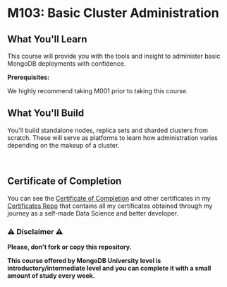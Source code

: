 # M103: Basic Cluster Administration

## What You'll Learn

This course will provide you with the tools and insight to administer basic MongoDB deployments with confidence.

**Prerequisites:**

We highly recommend taking M001 prior to taking this course.

## What You'll Build

You'll build standalone nodes, replica sets and sharded clusters from scratch. These will serve as platforms to learn how administration varies depending on the makeup of a cluster.

<br/>

## Certificate of Completion

You can see the [Certificate of Completion](https://github.com/AlessandroCorradini/Certificates/blob/master/MongoDB%20University%20-%20M103%20Basic%20Cluster%20Administration.pdf) and other certificates in my [Certificates Repo](https://github.com/AlessandroCorradini/Certificates) that contains all my certificates obtained through my journey as a self-made Data Science and better developer.

### ⚠️ Disclaimer ⚠️

**Please, don't fork or copy this repository.**

**This course offered by MongoDB University level is introductory/intermediate level and you can complete it with a small amount of study every week.**
